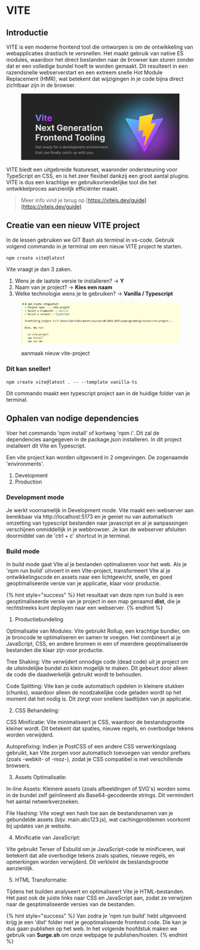# VITE

## Introductie

VITE is een moderne frontend tool die ontworpen is om de ontwikkeling van webapplicaties drastisch te versnellen. Het maakt gebruik van native ES modules, waardoor het direct bestanden naar de browser kan sturen zonder dat er een volledige bundel hoeft te worden gemaakt. Dit resulteert in een razendsnelle webserverstart en een extreem snelle Hot Module Replacement (HMR), wat betekent dat wijzigingen in je code bijna direct zichtbaar zijn in de browser.&#x20;

<figure><img src="../../.gitbook/assets/image (1) (1).png" alt=""><figcaption></figcaption></figure>

VITE biedt een uitgebreide featureset, waaronder ondersteuning voor TypeScript en CSS, en is het zeer flexibel dankzij een groot aantal plugins. VITE is dus een krachtige en gebruiksvriendelijke tool die het ontwikkelproces aanzienlijk efficiënter maakt.

> Meer info vind je terug op [https://vitejs.dev/guide](https://vitejs.dev/guide)

## Creatie van een nieuw VITE project

In de lessen gebruiken we GIT Bash als terminal in vs-code. Gebruik volgend commando in je terminal om een nieuw VITE project te starten.

```
npm create vite@latest
```

Vite vraagt je dan 3 zaken.

1. Wens je de laatste versie te installeren?  -> **Y**
2. Naam van je project? -> **Kies een naam**
3. Welke technologie wens je te gebruiken? -> **Vanilla / Typescript**

<figure><img src="../../.gitbook/assets/image (11).png" alt=""><figcaption><p>aanmaak nieuw vite-project</p></figcaption></figure>

### **Dit kan sneller!**

```
npm create vite@latest . -- --template vanilla-ts
```

Dit commando maakt een typescript project aan in de huidige folder van je terminal.

## Ophalen van nodige dependencies

Voer het commando 'npm install' of kortweg 'npm i'. Dit zal de dependencies aangegeven in de package.json installeren. In dit project installeert dit Vite en Typescript.

Een vite project kan worden uitgevoerd in 2 omgevingen. De zogenaamde 'environments'.

1. Development
2. Production

### Development mode

Je werkt voornamelijk in Development mode. Vite maakt een webserver aan bereikbaar via http://localhost:5173 en je geniet nu van automatisch omzetting van typescript bestanden naar javascript en al je aanpassingen verschijnen onmiddellijk in je webbrowser. Je kan de webserver afsluiten doormiddel van de 'ctrl + c' shortcut in je terminal.

### Build mode

In build mode gaat Vite al je bestanden optimaliseren voor het web. Als je 'npm run build' uitvoert in een Vite-project, transformeert Vite al je ontwikkelingscode en assets naar een lichtgewicht, snelle, en goed geoptimaliseerde versie van je applicatie, klaar voor productie.

{% hint style="success" %}
Het resultaat van deze npm run build is een geoptimaliseerde versie van je project in een map genaamd **dist**, die je rechtstreeks kunt deployen naar een webserver.
{% endhint %}

1. Productiebundeling

Optimalisatie van Modules: Vite gebruikt Rollup, een krachtige bundler, om je broncode te optimaliseren en samen te voegen. Het combineert al je JavaScript, CSS, en andere bronnen in een of meerdere geoptimaliseerde bestanden die klaar zijn voor productie.&#x20;

Tree Shaking: Vite verwijdert onnodige code (dead code) uit je project om de uiteindelijke bundel zo klein mogelijk te maken. Dit gebeurt door alleen de code die daadwerkelijk gebruikt wordt te behouden.&#x20;

Code Splitting: Vite kan je code automatisch opdelen in kleinere stukken (chunks), waardoor alleen de noodzakelijke code geladen wordt op het moment dat het nodig is. Dit zorgt voor snellere laadtijden van je applicatie.

2. CSS Behandeling:

CSS Minificatie: Vite minimaliseert je CSS, waardoor de bestandsgrootte kleiner wordt. Dit betekent dat spaties, nieuwe regels, en overbodige tekens worden verwijderd.&#x20;

Autoprefixing: Indien je PostCSS of een andere CSS verwerkingslaag gebruikt, kan Vite zorgen voor automatisch toevoegen van vendor prefixes (zoals -webkit- of -moz-), zodat je CSS compatibel is met verschillende browsers.

3. Assets Optimalisatie:

In-line Assets: Kleinere assets (zoals afbeeldingen of SVG's) worden soms in de bundel zelf geïnlineerd als Base64-gecodeerde strings. Dit vermindert het aantal netwerkverzoeken.&#x20;

File Hashing: Vite voegt een hash toe aan de bestandsnamen van je gebundelde assets (bijv. main.abc123.js), wat cachingproblemen voorkomt bij updates van je website.

4. Minificatie van JavaScript:

Vite gebruikt Terser of Esbuild om je JavaScript-code te minificeren, wat betekent dat alle overbodige tekens zoals spaties, nieuwe regels, en opmerkingen worden verwijderd. Dit verkleint de bestandsgrootte aanzienlijk.

5. HTML Transformatie:

Tijdens het builden analyseert en optimaliseert Vite je HTML-bestanden. Het past ook de juiste links naar CSS en JavaScript aan, zodat ze verwijzen naar de geoptimaliseerde versies van de bestanden.

{% hint style="success" %}
Van zodra je 'npm run build' hebt uitgevoerd krijg je een 'dist' folder met je geoptimaliseerde frontend code. Die kan je dus gaan publishen op het web. In het volgende hoofdstuk maken we gebruik van **Surge.sh** om onze webpage te publishen/hosten.
{% endhint %}

